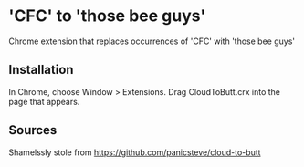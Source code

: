 'CFC' to 'those bee guys'
=============

Chrome extension that replaces occurrences of 'CFC' with 'those bee guys'

Installation
------------

In Chrome, choose Window > Extensions.  Drag CloudToButt.crx into the page that appears.

Sources
------------
Shamelssly stole from https://github.com/panicsteve/cloud-to-butt

